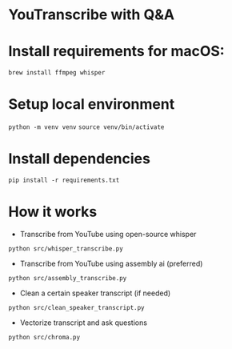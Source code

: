 # YouTranscribe with Q&A

# Install requirements for macOS:

`brew install ffmpeg whisper`

# Setup local environment

`python -m venv venv`
`source venv/bin/activate`

# Install dependencies

`pip install -r requirements.txt`

# How it works

- Transcribe from YouTube using open-source whisper

`python src/whisper_transcribe.py`

- Transcribe from YouTube using assembly ai (preferred)

`python src/assembly_transcribe.py`

- Clean a certain speaker transcript (if needed)

`python src/clean_speaker_transcript.py`

- Vectorize transcript and ask questions

`python src/chroma.py`
